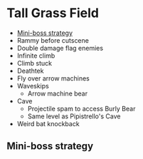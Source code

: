 # Tall Grass Field

- [Mini-boss strategy](#boss)
- Rammy before cutscene
- Double damage flag enemies
- Infinite climb
- Climb stuck
- Deathtek
- Fly over arrow machines
- Waveskips
  - Arrow machine bear
- Cave
  - Projectile spam to access Burly Bear
  - Same level as Pipistrello's Cave
- Weird bat knockback

## <a name="boss"></a>Mini-boss strategy
